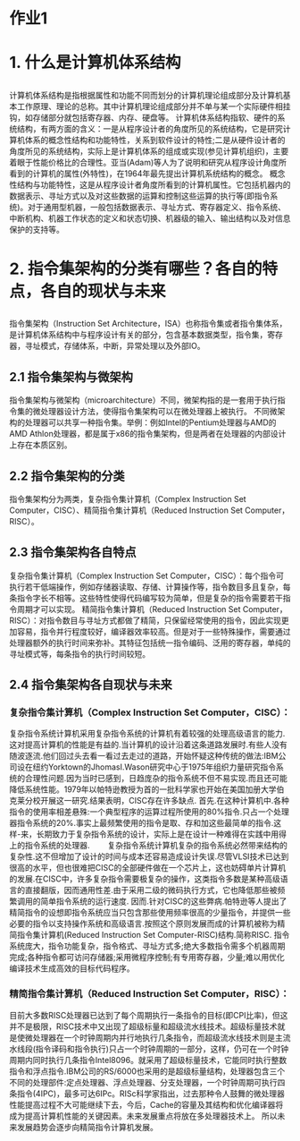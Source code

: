 # 作业1
# 1. 什么是计算机体系结构
##
   计算机体系结构是指根据属性和功能不同而划分的计算机理论组成部分及计算机基本工作原理、理论的总称。其中计算机理论组成部分并不单与某一个实际硬件相挂钩，如存储部分就包括寄存器、内存、硬盘等。
   计算机体系结构指软、硬件的系统结构，有两方面的含义：一是从程序设计者的角度所见的系统结构，它是研究计算机体系的概念性结构和功能特性，关系到软件设计的特性;二是从硬件设计者的角度所见的系统结构，实际上是计算机体系的组成或实现(参见计算机组织)，主要着眼于性能价格比的合理性。亚当(Adam)等人为了说明和研究从程序设计角度所看到的计算机的属性(外特性)，在1964年最先提出计算机系统结构的概念。
   概念性结构与功能特性，这是从程序设计者角度所看到的计算机属性。它包括机器内的数据表示、寻址方式以及对这些数据的运算和控制这些运算的执行等(即指令系统)。对于通用型机器，一般包括数据表示、寻址方式、寄存器定义、指令系统、中断机构、机器工作状态的定义和状态切换、机器级的输入、输出结构以及对信息保护的支持等。

# 2. 指令集架构的分类有哪些？各自的特点，各自的现状与未来
##
   指令集架构（Instruction Set Architecture，ISA）也称指令集或者指令集体系，是计算机体系结构中与程序设计有关的部分，包含基本数据类型，指令集，寄存器，寻址模式，存储体系，中断，异常处理以及外部IO。
   ## 2.1 指令集架构与微架构
   指令集架构与微架构（microarchitecture）不同，微架构指的是一套用于执行指令集的微处理器设计方法，使得指令集架构可以在微处理器上被执行。
   不同微架构的处理器可以共享一种指令集。举例：例如Intel的Pentium处理器与AMD的AMD Athlon处理器，都是属于x86的指令集架构，但是两者在处理器的内部设计上存在本质区别。
   ## 2.2 指令集架构的分类
   
   指令集架构分为两类，复杂指令集计算机（Complex Instruction Set Computer，CISC）、精简指令集计算机（Reduced Instruction Set Computer，RISC）。
   
   ## 2.3 指令集架构各自特点
   复杂指令集计算机（Complex Instruction Set Computer，CISC）：每个指令可执行若干低端操作，例如存储器读取、存储、计算操作等，指令数目多且复杂，每条指令字长不相等。这些特性使得代码编写较为简单，但是复杂的指令需要若干指令周期才可以实现。
   精简指令集计算机（Reduced Instruction Set Computer，RISC）：对指令数目与寻址方式都做了精简，只保留经常使用的指令，因此实现更加容易，指令并行程度较好，编译器效率较高。但是对于一些特殊操作，需要通过处理器额外的执行时间来弥补。其特征包括统一指令编码、泛用的寄存器，单纯的寻址模式等，每条指令的执行时间较短。
   ## 2.4 指令集架构各自现状与未来
   ###  复杂指令集计算机（Complex Instruction Set Computer，CISC）：
  
   复杂指令系统计算机采用复杂指令系统的计算机有着较强的处理高级语言的能力.这对提高计算机的性能是有益的.当计算机的设计沿着这条道路发展时.有些人没有随波逐流.他们回过头去看一看过去走过的道路，开始怀疑这种传统的做法:IBM公司设在纽约Yorktown的JhomasI.Wason研究中心于1975年组织力量研究指令系统的合理性问题.因为当时已感到，日趋庞杂的指令系统不但不易实现.而且还可能降低系统性能。1979年以帕特逊教授为首的一批科学家也开始在美国加册大学伯克莱分校开展这一研究.结果表明，CISC存在许多缺点. 首先.在这种计算机中.各种指令的使用率相差悬殊:一个典型程序的运算过程所使用的80%指令.只占一个处理器指令系统的20%.事实上最频繁使用的指令是取、存和加这些最简单的指令.这样-来，长期致力于复杂指令系统的设计，实际上是在设计一种难得在实践中用得上的指令系统的处理器.
   　　复杂指令系统计算机复杂的指令系统必然带来结构的复杂性.这不但增加了设计的时间与成本还容易造成设计失误.尽管VLSI技术已达到很高的水平，但也很难把CISC的全部硬件做在一个芯片上，这也妨碍单片计算机的发展.在CISC中，许多复杂指令需要极复杂的操作，这类指令多数是某种高级语言的直接翻版，因而通用性差.由于采用二级的微码执行方式，它也降低那些被频繁调用的简单指令系统的运行速度. 因而.针对CISC的这些弊病.帕特逊等人提出了精简指令的设想即指令系统应当只包含那些使用频率很高的少量指令，并提供一些必要的指令以支持操作系统和高级语言.按照这个原则发展而成的计算机被称为精简指令集计算机(Reduced Instruction Set Computer-RISC)结构.简称RISC.
   指令系统庞大，指令功能复杂，指令格式、寻址方式多;绝大多数指令需多个机器周期完成;各种指令都可访问存储器;采用微程序控制;有专用寄存器，少量;难以用优化编译技术生成高效的目标代码程序。
   ###  精简指令集计算机（Reduced Instruction Set Computer，RISC）：
   
   目前大多数RISC处理器已达到了每个周期执行一条指令的目标(即CPI比率)，但这并不是极限，RISC技术中又出现了超级标量和超级流水线技术。超级标量技术就是使微处理器在一个时钟周期内并行地执行几条指令，而超级流水线技术则是主流水线段(指令译码和指令执行)只占一个时钟周期的一部分，这样，仍可在一个时钟周期内同时执行几条指令Intel8096。就采用了超级标量技术，它能同时执行整数指令和浮点指令.IBM公司的RS/6000也采用的是超级标量结构，处理器包含三个不同的处理部件:定点处理器、浮点处理器、分支处理器，一个时钟周期可执行四条指令(4IPC)，最多可达6IPc。RISc科学家指出，过去那种令人鼓舞的微处理器性能提高过程不大可能继续下去，今后，Cache的容量及其结构和优化编译器将成为提高计算机性能的关键因素。未来发展重点将放在多处理器技术上。
   所以未来发展趋势会逐步向精简指令计算机发展。
   ```

   



